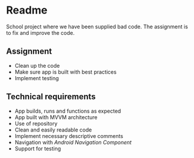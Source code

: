 # Readme
School project where we have been supplied bad code. The assignment is to fix and improve the code.

## Assignment
* Clean up the code
* Make sure app is built with best practices
* Implement testing

## Technical requirements
* App builds, runs and functions as expected
* App built with MVVM architecture
* Use of repository
* Clean and easily readable code
* Implement necessary descriptive comments
* Navigation with *Android Navigation Component*
* Support for testing